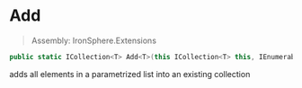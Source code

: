 ﻿

# Add

> Assembly: IronSphere.Extensions

```csharp
public static ICollection<T> Add<T>(this ICollection<T> this, IEnumerable<T> elementsToAdd);
```

adds all elements in a parametrized list into an existing collection

